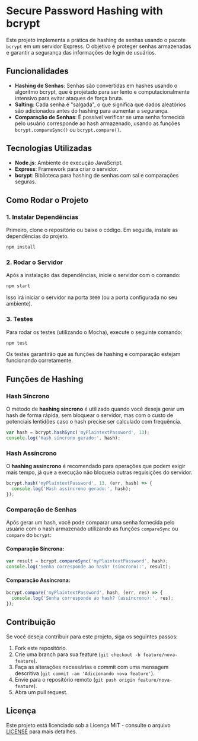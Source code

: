 
# Secure Password Hashing with bcrypt

Este projeto implementa a prática de hashing de senhas usando o pacote `bcrypt` em um servidor Express. O objetivo é proteger senhas armazenadas e garantir a segurança das informações de login de usuários.

## Funcionalidades

- **Hashing de Senhas**: Senhas são convertidas em hashes usando o algoritmo bcrypt, que é projetado para ser lento e computacionalmente intensivo para evitar ataques de força bruta.
- **Salting**: Cada senha é "salgada", o que significa que dados aleatórios são adicionados antes do hashing para aumentar a segurança.
- **Comparação de Senhas**: É possível verificar se uma senha fornecida pelo usuário corresponde ao hash armazenado, usando as funções `bcrypt.compareSync()` ou `bcrypt.compare()`.

## Tecnologias Utilizadas

- **Node.js**: Ambiente de execução JavaScript.
- **Express**: Framework para criar o servidor.
- **bcrypt**: Biblioteca para hashing de senhas com sal e comparações seguras.

## Como Rodar o Projeto

### 1. Instalar Dependências

Primeiro, clone o repositório ou baixe o código. Em seguida, instale as dependências do projeto.

```bash
npm install
```

### 2. Rodar o Servidor

Após a instalação das dependências, inicie o servidor com o comando:

```bash
npm start
```

Isso irá iniciar o servidor na porta `3000` (ou a porta configurada no seu ambiente).

### 3. Testes

Para rodar os testes (utilizando o Mocha), execute o seguinte comando:

```bash
npm test
```

Os testes garantirão que as funções de hashing e comparação estejam funcionando corretamente.

## Funções de Hashing

### Hash Síncrono

O método de **hashing síncrono** é utilizado quando você deseja gerar um hash de forma rápida, sem bloquear o servidor, mas com o custo de potenciais lentidões caso o hash precise ser calculado com frequência.

```js
var hash = bcrypt.hashSync('myPlaintextPassword', 13);
console.log('Hash síncrono gerado:', hash);
```

### Hash Assíncrono

O **hashing assíncrono** é recomendado para operações que podem exigir mais tempo, já que a execução não bloqueia outras requisições do servidor.

```js
bcrypt.hash('myPlaintextPassword', 13, (err, hash) => {
  console.log('Hash assíncrono gerado:', hash);
});
```

### Comparação de Senhas

Após gerar um hash, você pode comparar uma senha fornecida pelo usuário com o hash armazenado utilizando as funções `compareSync` ou `compare` do `bcrypt`:

#### Comparação Síncrona:

```js
var result = bcrypt.compareSync('myPlaintextPassword', hash);
console.log('Senha corresponde ao hash? (síncrono):', result);
```

#### Comparação Assíncrona:

```js
bcrypt.compare('myPlaintextPassword', hash, (err, res) => {
  console.log('Senha corresponde ao hash? (assíncrono):', res);
});
```

## Contribuição

Se você deseja contribuir para este projeto, siga os seguintes passos:

1. Fork este repositório.
2. Crie uma branch para sua feature (`git checkout -b feature/nova-feature`).
3. Faça as alterações necessárias e commit com uma mensagem descritiva (`git commit -am 'Adicionando nova feature'`).
4. Envie para o repositório remoto (`git push origin feature/nova-feature`).
5. Abra um pull request.

## Licença

Este projeto está licenciado sob a Licença MIT - consulte o arquivo [LICENSE](LICENSE) para mais detalhes.
